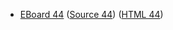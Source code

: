 * [EBoard 44](../eboards/eboard.44.html)
  ([Source 44](../eboards/eboard.44.md))
  ([HTML 44](../eboards/eboard.44.html))
